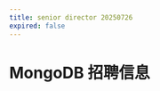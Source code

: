 ```yaml
---
title: senior director 20250726
expired: false
---
```


# MongoDB 招聘信息

<JobPostingTable job-posting-json-path="mongodb/data/senior-director-20250726" />